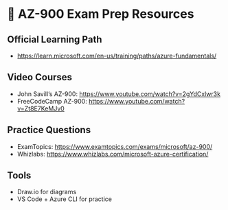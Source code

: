 # 🔗 AZ-900 Exam Prep Resources

## Official Learning Path
- https://learn.microsoft.com/en-us/training/paths/azure-fundamentals/

## Video Courses
- John Savill’s AZ-900: https://www.youtube.com/watch?v=2gYdCxlwr3k
- FreeCodeCamp AZ-900: https://www.youtube.com/watch?v=Zt8E7KeMJv0

## Practice Questions
- ExamTopics: https://www.examtopics.com/exams/microsoft/az-900/
- Whizlabs: https://www.whizlabs.com/microsoft-azure-certification/

## Tools
- Draw.io for diagrams
- VS Code + Azure CLI for practice
